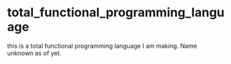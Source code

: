 # total_functional_programming_language
this is a total functional programming language I am making. Name unknown as of yet.
